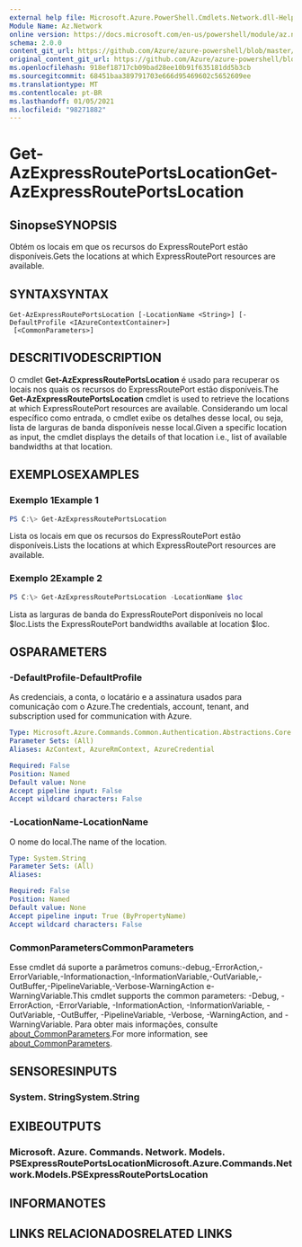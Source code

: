 ```yaml
---
external help file: Microsoft.Azure.PowerShell.Cmdlets.Network.dll-Help.xml
Module Name: Az.Network
online version: https://docs.microsoft.com/en-us/powershell/module/az.network/get-azexpressrouteportslocation
schema: 2.0.0
content_git_url: https://github.com/Azure/azure-powershell/blob/master/src/Network/Network/help/Get-AzExpressRoutePortsLocation.md
original_content_git_url: https://github.com/Azure/azure-powershell/blob/master/src/Network/Network/help/Get-AzExpressRoutePortsLocation.md
ms.openlocfilehash: 918ef18717cb09bad28ee10b91f635181dd5b3cb
ms.sourcegitcommit: 68451baa389791703e666d95469602c5652609ee
ms.translationtype: MT
ms.contentlocale: pt-BR
ms.lasthandoff: 01/05/2021
ms.locfileid: "98271882"
---
```

# <span data-ttu-id="1390b-101">Get-AzExpressRoutePortsLocation</span><span class="sxs-lookup"><span data-stu-id="1390b-101">Get-AzExpressRoutePortsLocation</span></span>

## <span data-ttu-id="1390b-102">Sinopse</span><span class="sxs-lookup"><span data-stu-id="1390b-102">SYNOPSIS</span></span>
<span data-ttu-id="1390b-103">Obtém os locais em que os recursos do ExpressRoutePort estão disponíveis.</span><span class="sxs-lookup"><span data-stu-id="1390b-103">Gets the locations at which ExpressRoutePort resources are available.</span></span>

## <span data-ttu-id="1390b-104">SYNTAX</span><span class="sxs-lookup"><span data-stu-id="1390b-104">SYNTAX</span></span>

```
Get-AzExpressRoutePortsLocation [-LocationName <String>] [-DefaultProfile <IAzureContextContainer>]
 [<CommonParameters>]
```

## <span data-ttu-id="1390b-105">DESCRITIVO</span><span class="sxs-lookup"><span data-stu-id="1390b-105">DESCRIPTION</span></span>
<span data-ttu-id="1390b-106">O cmdlet **Get-AzExpressRoutePortsLocation** é usado para recuperar os locais nos quais os recursos do ExpressRoutePort estão disponíveis.</span><span class="sxs-lookup"><span data-stu-id="1390b-106">The **Get-AzExpressRoutePortsLocation** cmdlet is used to retrieve the locations at which ExpressRoutePort resources are available.</span></span> <span data-ttu-id="1390b-107">Considerando um local específico como entrada, o cmdlet exibe os detalhes desse local, ou seja, lista de larguras de banda disponíveis nesse local.</span><span class="sxs-lookup"><span data-stu-id="1390b-107">Given a specific location as input, the cmdlet displays the details of that location i.e., list of available bandwidths at that location.</span></span>

## <span data-ttu-id="1390b-108">EXEMPLOS</span><span class="sxs-lookup"><span data-stu-id="1390b-108">EXAMPLES</span></span>

### <span data-ttu-id="1390b-109">Exemplo 1</span><span class="sxs-lookup"><span data-stu-id="1390b-109">Example 1</span></span>
```powershell
PS C:\> Get-AzExpressRoutePortsLocation
```

<span data-ttu-id="1390b-110">Lista os locais em que os recursos do ExpressRoutePort estão disponíveis.</span><span class="sxs-lookup"><span data-stu-id="1390b-110">Lists the locations at which ExpressRoutePort resources are available.</span></span>

### <span data-ttu-id="1390b-111">Exemplo 2</span><span class="sxs-lookup"><span data-stu-id="1390b-111">Example 2</span></span>
```powershell
PS C:\> Get-AzExpressRoutePortsLocation -LocationName $loc
```

<span data-ttu-id="1390b-112">Lista as larguras de banda do ExpressRoutePort disponíveis no local $loc.</span><span class="sxs-lookup"><span data-stu-id="1390b-112">Lists the ExpressRoutePort bandwidths available at location $loc.</span></span>

## <span data-ttu-id="1390b-113">OS</span><span class="sxs-lookup"><span data-stu-id="1390b-113">PARAMETERS</span></span>

### <span data-ttu-id="1390b-114">-DefaultProfile</span><span class="sxs-lookup"><span data-stu-id="1390b-114">-DefaultProfile</span></span>
<span data-ttu-id="1390b-115">As credenciais, a conta, o locatário e a assinatura usados para comunicação com o Azure.</span><span class="sxs-lookup"><span data-stu-id="1390b-115">The credentials, account, tenant, and subscription used for communication with Azure.</span></span>

```yaml
Type: Microsoft.Azure.Commands.Common.Authentication.Abstractions.Core.IAzureContextContainer
Parameter Sets: (All)
Aliases: AzContext, AzureRmContext, AzureCredential

Required: False
Position: Named
Default value: None
Accept pipeline input: False
Accept wildcard characters: False
```

### <span data-ttu-id="1390b-116">-LocationName</span><span class="sxs-lookup"><span data-stu-id="1390b-116">-LocationName</span></span>
<span data-ttu-id="1390b-117">O nome do local.</span><span class="sxs-lookup"><span data-stu-id="1390b-117">The name of the location.</span></span>

```yaml
Type: System.String
Parameter Sets: (All)
Aliases:

Required: False
Position: Named
Default value: None
Accept pipeline input: True (ByPropertyName)
Accept wildcard characters: False
```

### <span data-ttu-id="1390b-118">CommonParameters</span><span class="sxs-lookup"><span data-stu-id="1390b-118">CommonParameters</span></span>
<span data-ttu-id="1390b-119">Esse cmdlet dá suporte a parâmetros comuns:-debug,-ErrorAction,-ErrorVariable,-Informationaction,-InformationVariable,-OutVariable,-OutBuffer,-PipelineVariable,-Verbose-WarningAction e-WarningVariable.</span><span class="sxs-lookup"><span data-stu-id="1390b-119">This cmdlet supports the common parameters: -Debug, -ErrorAction, -ErrorVariable, -InformationAction, -InformationVariable, -OutVariable, -OutBuffer, -PipelineVariable, -Verbose, -WarningAction, and -WarningVariable.</span></span> <span data-ttu-id="1390b-120">Para obter mais informações, consulte [about_CommonParameters](http://go.microsoft.com/fwlink/?LinkID=113216).</span><span class="sxs-lookup"><span data-stu-id="1390b-120">For more information, see [about_CommonParameters](http://go.microsoft.com/fwlink/?LinkID=113216).</span></span>

## <span data-ttu-id="1390b-121">SENSORES</span><span class="sxs-lookup"><span data-stu-id="1390b-121">INPUTS</span></span>

### <span data-ttu-id="1390b-122">System. String</span><span class="sxs-lookup"><span data-stu-id="1390b-122">System.String</span></span>

## <span data-ttu-id="1390b-123">EXIBE</span><span class="sxs-lookup"><span data-stu-id="1390b-123">OUTPUTS</span></span>

### <span data-ttu-id="1390b-124">Microsoft. Azure. Commands. Network. Models. PSExpressRoutePortsLocation</span><span class="sxs-lookup"><span data-stu-id="1390b-124">Microsoft.Azure.Commands.Network.Models.PSExpressRoutePortsLocation</span></span>

## <span data-ttu-id="1390b-125">INFORMA</span><span class="sxs-lookup"><span data-stu-id="1390b-125">NOTES</span></span>

## <span data-ttu-id="1390b-126">LINKS RELACIONADOS</span><span class="sxs-lookup"><span data-stu-id="1390b-126">RELATED LINKS</span></span>
